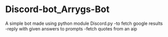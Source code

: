 # Discord-bot_Arrygs-Bot
A simple bot made using python module Discord.py 
-to fetch google results
-reply with given answers to prompts
-fetch quotes from an aip 
